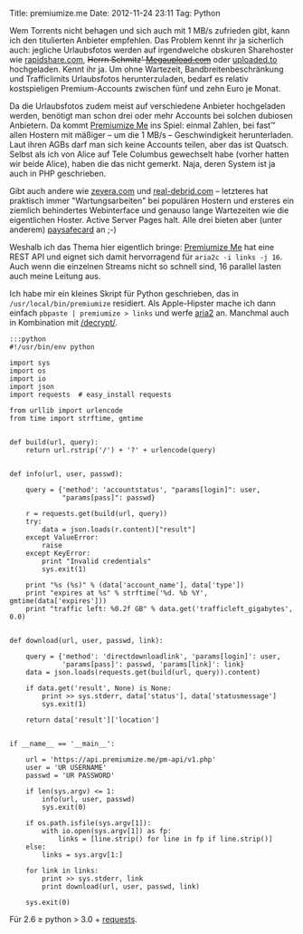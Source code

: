 Title: premiumize.me
Date: 2012-11-24 23:11
Tag: Python

Wem Torrents nicht behagen und sich auch mit 1 MB/s zufrieden gibt, kann ich den
titulierten Anbieter empfehlen. Das Problem kennt ihr ja sicherlich auch:
jegliche Urlaubsfotos werden auf irgendwelche obskuren Sharehoster wie
[rapidshare.com](https://rapidshare.com/), ~~Herrn Schmitz'
[Megaupload.com](http://www.megaupload.com/)~~ oder
[uploaded.to](http://uploaded.to/) hochgeladen. Kennt ihr ja. Um ohne Wartezeit,
Bandbreitenbeschränkung und Trafficlimits Urlaubsfotos herunterzuladen, bedarf
es relativ kostspieligen Premium-Accounts zwischen fünf und zehn Euro je Monat.

Da die Urlaubsfotos zudem meist auf verschiedene Anbieter hochgeladen werden,
benötigt man schon drei oder mehr Accounts bei solchen dubiosen Anbietern. Da
kommt [Premiumize Me][1] ins Spiel: einmal Zahlen, bei fast™ allen Hostern mit
mäßiger – um die 1 MB/s – Geschwindigkeit herunterladen. Laut ihren AGBs darf
man sich keine Accounts teilen, aber das ist Quatsch. Selbst als ich von
Alice auf Tele Columbus gewechselt habe (vorher hatten wir beide Alice), haben
die das nicht gemerkt. Naja, deren System ist ja auch in PHP geschrieben.

Gibt auch andere wie [zevera.com]() und [real-debrid.com]() – letzteres hat
praktisch immer "Wartungsarbeiten" bei populären Hostern und ersteres ein
ziemlich behindertes Webinterface und genauso lange Wartezeiten wie die
eigentlichen Hoster. Active Server Pages halt. Alle drei bieten aber (unter
anderem) [paysafecard](http://www.paysafecard.com/de/de-paysafecard/) an ;-)

Weshalb ich das Thema hier eigentlich bringe: [Premiumize Me][1] hat eine REST
API und eignet sich damit hervorragend für `aria2c -i links -j 16`. Auch wenn
die einzelnen Streams nicht so schnell sind, 16 parallel lasten auch meine
Leitung aus.

[1]: https://secure.premiumize.me/

Ich habe mir ein kleines Skript für Python geschrieben, das in
`/usr/local/bin/premiumize` residiert. Als Apple-Hipster mache ich dann einfach
`pbpaste | premiumize > links` und werfe [aria2](http://aria2.sourceforge.net/)
an. Manchmal auch in Kombination mit [/decrypt/](https://posativ.org/decrypt/).

    :::python
    #!/usr/bin/env python

    import sys
    import os
    import io
    import json
    import requests  # easy_install requests

    from urllib import urlencode
    from time import strftime, gmtime


    def build(url, query):
        return url.rstrip('/') + '?' + urlencode(query)


    def info(url, user, passwd):
    
        query = {'method': 'accountstatus', "params[login]": user,
                 "params[pass]": passwd}

        r = requests.get(build(url, query))
        try:
            data = json.loads(r.content)["result"]
        except ValueError:
            raise
        except KeyError:
            print "Invalid credentials"
            sys.exit(1)
    
        print "%s (%s)" % (data['account_name'], data['type'])
        print "expires at %s" % strftime('%d. %b %Y', gmtime(data['expires']))
        print "traffic left: %0.2f GB" % data.get('trafficleft_gigabytes', 0.0)


    def download(url, user, passwd, link):
    
        query = {'method': 'directdownloadlink', 'params[login]': user,
                 'params[pass]': passwd, 'params[link]': link}
        data = json.loads(requests.get(build(url, query)).content)
        
        if data.get('result', None) is None:
            print >> sys.stderr, data['status'], data['statusmessage']
            sys.exit(1)
    
        return data['result']['location']


    if __name__ == '__main__':
    
        url = 'https://api.premiumize.me/pm-api/v1.php'
        user = 'UR USERNAME'
        passwd = 'UR PASSWORD'
    
        if len(sys.argv) <= 1:
            info(url, user, passwd)
            sys.exit(0)
    
        if os.path.isfile(sys.argv[1]):
            with io.open(sys.argv[1]) as fp:
                links = [line.strip() for line in fp if line.strip()]
        else:
            links = sys.argv[1:]
    
        for link in links:
            print >> sys.stderr, link
            print download(url, user, passwd, link)

        sys.exit(0)


Für 2.6 ≥ python > 3.0 + [requests](http://docs.python-requests.org/en/latest/).
    

